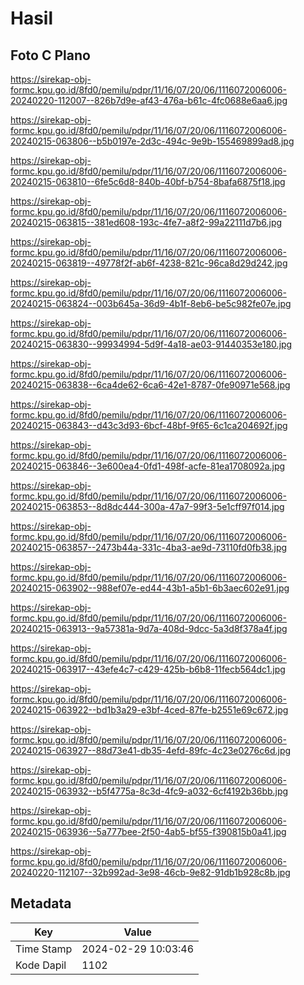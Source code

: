 # Hasil

## Foto C Plano

https://sirekap-obj-formc.kpu.go.id/8fd0/pemilu/pdpr/11/16/07/20/06/1116072006006-20240220-112007--826b7d9e-af43-476a-b61c-4fc0688e6aa6.jpg

https://sirekap-obj-formc.kpu.go.id/8fd0/pemilu/pdpr/11/16/07/20/06/1116072006006-20240215-063806--b5b0197e-2d3c-494c-9e9b-155469899ad8.jpg

https://sirekap-obj-formc.kpu.go.id/8fd0/pemilu/pdpr/11/16/07/20/06/1116072006006-20240215-063810--6fe5c6d8-840b-40bf-b754-8bafa6875f18.jpg

https://sirekap-obj-formc.kpu.go.id/8fd0/pemilu/pdpr/11/16/07/20/06/1116072006006-20240215-063815--381ed608-193c-4fe7-a8f2-99a22111d7b6.jpg

https://sirekap-obj-formc.kpu.go.id/8fd0/pemilu/pdpr/11/16/07/20/06/1116072006006-20240215-063819--49778f2f-ab6f-4238-821c-96ca8d29d242.jpg

https://sirekap-obj-formc.kpu.go.id/8fd0/pemilu/pdpr/11/16/07/20/06/1116072006006-20240215-063824--003b645a-36d9-4b1f-8eb6-be5c982fe07e.jpg

https://sirekap-obj-formc.kpu.go.id/8fd0/pemilu/pdpr/11/16/07/20/06/1116072006006-20240215-063830--99934994-5d9f-4a18-ae03-91440353e180.jpg

https://sirekap-obj-formc.kpu.go.id/8fd0/pemilu/pdpr/11/16/07/20/06/1116072006006-20240215-063838--6ca4de62-6ca6-42e1-8787-0fe90971e568.jpg

https://sirekap-obj-formc.kpu.go.id/8fd0/pemilu/pdpr/11/16/07/20/06/1116072006006-20240215-063843--d43c3d93-6bcf-48bf-9f65-6c1ca204692f.jpg

https://sirekap-obj-formc.kpu.go.id/8fd0/pemilu/pdpr/11/16/07/20/06/1116072006006-20240215-063846--3e600ea4-0fd1-498f-acfe-81ea1708092a.jpg

https://sirekap-obj-formc.kpu.go.id/8fd0/pemilu/pdpr/11/16/07/20/06/1116072006006-20240215-063853--8d8dc444-300a-47a7-99f3-5e1cff97f014.jpg

https://sirekap-obj-formc.kpu.go.id/8fd0/pemilu/pdpr/11/16/07/20/06/1116072006006-20240215-063857--2473b44a-331c-4ba3-ae9d-73110fd0fb38.jpg

https://sirekap-obj-formc.kpu.go.id/8fd0/pemilu/pdpr/11/16/07/20/06/1116072006006-20240215-063902--988ef07e-ed44-43b1-a5b1-6b3aec602e91.jpg

https://sirekap-obj-formc.kpu.go.id/8fd0/pemilu/pdpr/11/16/07/20/06/1116072006006-20240215-063913--9a57381a-9d7a-408d-9dcc-5a3d8f378a4f.jpg

https://sirekap-obj-formc.kpu.go.id/8fd0/pemilu/pdpr/11/16/07/20/06/1116072006006-20240215-063917--43efe4c7-c429-425b-b6b8-11fecb564dc1.jpg

https://sirekap-obj-formc.kpu.go.id/8fd0/pemilu/pdpr/11/16/07/20/06/1116072006006-20240215-063922--bd1b3a29-e3bf-4ced-87fe-b2551e69c672.jpg

https://sirekap-obj-formc.kpu.go.id/8fd0/pemilu/pdpr/11/16/07/20/06/1116072006006-20240215-063927--88d73e41-db35-4efd-89fc-4c23e0276c6d.jpg

https://sirekap-obj-formc.kpu.go.id/8fd0/pemilu/pdpr/11/16/07/20/06/1116072006006-20240215-063932--b5f4775a-8c3d-4fc9-a032-6cf4192b36bb.jpg

https://sirekap-obj-formc.kpu.go.id/8fd0/pemilu/pdpr/11/16/07/20/06/1116072006006-20240215-063936--5a777bee-2f50-4ab5-bf55-f390815b0a41.jpg

https://sirekap-obj-formc.kpu.go.id/8fd0/pemilu/pdpr/11/16/07/20/06/1116072006006-20240220-112107--32b992ad-3e98-46cb-9e82-91db1b928c8b.jpg


## Metadata

| Key        | Value               |
| ---------- | ------------------- |
| Time Stamp | 2024-02-29 10:03:46 |
| Kode Dapil | 1102                |



